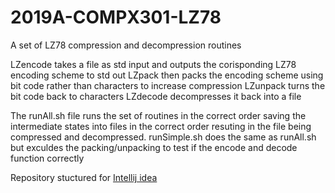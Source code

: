 # 2019A-COMPX301-LZ78
A set of LZ78 compression and decompression routines

LZencode takes a file as std input and outputs the corisponding LZ78 encoding scheme to std out 
LZpack then packs the encoding scheme using bit code rather than characters to increase compression
LZunpack turns the bit code back to characters
LZdecode decompresses it back into a file

The runAll.sh file runs the set of routines in the correct order saving the intermediate states into files in the correct order resuting in the file being compressed and decompressed.
runSimple.sh does the same as runAll.sh but exculdes the packing/unpacking to test if the encode and decode function correctly

Repository stuctured for [Intellij idea](https://www.jetbrains.com/idea/)
